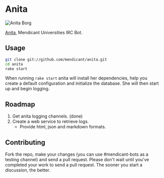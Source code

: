 Anita
=====

![Anita Borg](http://i.imgur.com/XOY0N.jpg)

[Anita](http://en.wikipedia.org/wiki/Anita_Borg), Mendicant Universities IRC
Bot.

Usage
-----

```bash
git clone git://github.com/mendicant/anita.git
cd anita
rake start
```

When running `rake start` anita will install her dependencies, help you create
a default configuration and initialize the database. She will then start up
and begin logging.

Roadmap
-------

1. Get anita logging channels. (done)
2. Create a web service to retrieve logs.
   - Provide html, json and markdown formats.

Contributing
------------

Fork the repo, make your changes (you can use #mendicant-bots as a testing
channel) and send a pull request. Please don't wait until you've completed
your work to send a pull request. The sooner you start a discussion, the
better.
